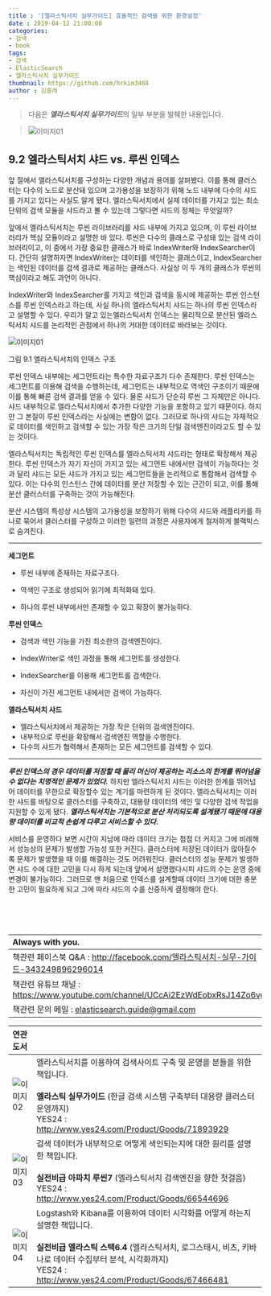 ```yaml
---
title : '[엘라스틱서치 실무가이드] 효율적인 검색을 위한 환경설정'
date : 2019-04-12 21:00:08
categories:
- 검색
- book
tags:
- 검색
- ElasticSearch
- 엘라스틱서치 실무가이드
thumbnail: https://github.com/hrkim3468
author : 김흥래
--- 
```


> 다음은 ***엘라스틱서치 실무가이드***의 일부 부분을 발췌한 내용입니다.

> ![이미지01](http://tech.javacafe.io/img/blog/20190412/blog.png) 



## 9.2 엘라스틱서치 샤드 vs. 루씬 인덱스

앞 절에서 엘라스틱서치를 구성하는 다양한 개념과 용어를 살펴봤다. 이를 통해 클러스터는 다수의 노드로 분산돼 있으며 고가용성을 보장하기 위해 노드 내부에 다수의 샤드를 가지고 있다는 사실도 알게 됐다. 엘라스틱서치에서 실제 데이터를 가지고 있는 최소 단위의 검색 모듈을 샤드라고 볼 수 있는데 그렇다면 샤드의 정체는 무엇일까?

앞에서 엘라스틱서치는 루씬 라이브러리를 샤드 내부에 가지고 있으며, 이 루씬 라이브러리가 핵심 모듈이라고 설명한 바 있다. 루씬은 다수의 클래스로 구성돼 있는 검색 라이브러리이고, 이 중에서 가장 중요한 클래스가 바로 IndexWriter와 IndexSearcher이다. 간단히 설명하자면 IndexWriter는 데이터를 색인하는 클래스이고, IndexSearcher는 색인된 데이터를 검색 결과로 제공하는 클래스다. 사실상 이 두 개의 클래스가 루씬의 핵심이라고 해도 과언이 아니다.

IndexWriter와 IndexSearcher를 가지고 색인과 검색을 동시에 제공하는 루씬 인스턴스를 루씬 인덱스라고 하는데, 사실 하나의 엘라스틱서치 샤드는 하나의 루씬 인덱스라고 설명할 수 있다. 우리가 알고 있는엘라스틱서치 인덱스는 물리적으로 분산된 엘라스틱서치 샤드를 논리적인 관점에서 하나의 거대한 데이터로 바라보는 것이다.



![이미지01](http://tech.javacafe.io/img/blog/20190414/esindex.png) 

그림 9.1 엘라스틱서치의 인덱스 구조



루씬 인덱스 내부에는 세그먼트라는 특수한 자료구조가 다수 존재한다. 루씬 인덱스는 세그먼트를 이용해 검색을 수행하는데, 세그먼트는 내부적으로 역색인 구조이기 때문에 이를 통해 빠른 검색 결과를 얻을 수 있다. 물론 샤드가 단순히 루씬 그 자체만은 아니다. 샤드 내부적으로 엘라스틱서치에서 추가한 다양한 기능을 포함하고 있기 때문이다. 하지만 그 본질이 루씬 인덱스라는 사실에는 변함이 없다. 그러므로 하나의 샤드는 자체적으로 데이터를 색인하고 검색할 수 있는 가장 작은 크기의 단일 검색엔진이라고도 할 수 있는 것이다.

엘라스틱서치는 독립적인 루씬 인덱스를 엘라스틱서치 샤드라는 형태로 확장해서 제공한다. 루씬 인덱스가 자기 자신이 가지고 있는 세그먼트 내에서만 검색이 가능하다는 것과 달리 샤드는 모든 샤드가 가지고 있는 세그먼트들을 논리적으로 통합해서 검색할 수 있다. 이는 다수의 인스턴스 간에 데이터를 분산 저장할 수 있는 근간이 되고, 이를 통해 분산 클러스터를 구축하는 것이 가능해진다.

분산 시스템의 특성상 시스템의 고가용성을 보장하기 위해 다수의 샤드와 레플리카를 하나로 묶어서 클러스터를 구성하고 이러한 일련의 과정은 사용자에게 철저하게 블랙박스로 숨겨진다.



---

**세그먼트**
* 루씬 내부에 존재하는 자료구조다.

* 역색인 구조로 생성되어 읽기에 최적화돼 있다.

* 하나의 루씬 내부에서만 존재할 수 있고 확장이 불가능하다.

  

**루씬 인덱스**
* 검색과 색인 기능을 가진 최소한의 검색엔진이다.

* IndexWriter로 색인 과정을 통해 세그먼트를 생성한다.

* IndexSearcher를 이용해 세그먼트를 검색한다.

* 자신이 가진 세그먼트 내에서만 검색이 가능하다.

  

**엘라스틱서치 샤드**
*  엘라스틱서치에서 제공하는 가장 작은 단위의 검색엔진이다.
*  내부적으로 루씬을 확장해서 검색엔진 역할을 수행한다.
*  다수의 샤드가 협력해서 존재하는 모든 세그먼트를 검색할 수 있다.

---



***루씬 인덱스의 경우 데이터를 저장할 때 물리 머신이 제공하는 리소스의 한계를 뛰어넘을 수 없다는 치명적인 문제가 있었다.*** 하지만 엘라스틱서치 샤드는 이러한 한계를 뛰어넘어 데이터를 무한으로 확장할수 있는 계기를 마련하게 된 것이다. 엘라스틱서치는 이러한 샤드를 바탕으로 클러스터를 구축하고, 대용량 데이터의 색인 및 다양한 검색 작업을 지원할 수 있게 됐다. ***엘라스틱서치는 기본적으로 분산 처리되도록 설계됐기 때문에 대용량 데이터를 비교적 손쉽게 다루고 서비스할 수 있다.***

서비스를 운영하다 보면 시간이 지남에 따라 데이터 크기는 점점 더 커지고 그에 비례해서 성능상의 문제가 발생할 가능성 또한 커진다. 클러스터에 저장된 데이터가 많아질수록 문제가 발생했을 때 이를 해결하는 것도 어려워진다. 클러스터의 성능 문제가 발생하면 샤드 수에 대한 고민을 다시 하게 되는데 앞에서 설명했다시피 샤드의 수는 운영 중에 변경이 불가능하다. 그러므로 맨 처음으로 인덱스를 설계할때 데이터 크기에 대한 충분한 고민이 필요하게 되고 그에 따라 샤드의 수를 신중하게 결정해야 한다.







<br><br><br>


| Always with you.   |
| :----------------------------------------------------------- |
|책관련 페이스북 Q&A :  <http://facebook.com/엘라스틱서치-실무-가이드-343249896296014>   |
|책관련 유튜브 채널 : https://www.youtube.com/channel/UCcAi2EzWdEobxRsJ14Zo6vg |
|책관련 문의 메일 : elasticsearch.guide@gmail.com |



| 연관도서 | |
| :----------------------------------------------------------- | ------------------------------------------------------------ |
|![이미지02](http://image.yes24.com/goods/71893929/95x0)  |엘라스틱서치를 이용하여 검색사이트 구축 및 운영을 분들을 위한 책입니다.<br><br>**엘라스틱 실무가이드** (한글 검색 시스템 구축부터 대용량 클러스터 운영까지)<br>YES24 : http://www.yes24.com/Product/Goods/71893929 |
|![이미지03](http://image.yes24.com/goods/66544696/95x0)  |검색 데이터가 내부적으로 어떻게 색인되는지에 대한 원리를 설명한 책입니다.<br><br>**실전비급 아파치 루씬7** (엘라스틱서치 검색엔진을 향한 첫걸음)<br>YES24 : http://www.yes24.com/Product/Goods/66544696 |
|![이미지04](http://image.yes24.com/goods/67466481/95x0)  |Logstash와 Kibana를 이용하여 데이터 시각화를 어떻게 하는지 설명한 책입니다.<br><br>**실전비급 엘라스틱 스택6.4** (엘라스틱서치, 로그스태시, 비츠, 키바나로 데이터 수집부터 분석, 시각화까지)<br>YES24 : http://www.yes24.com/Product/Goods/67466481 |



